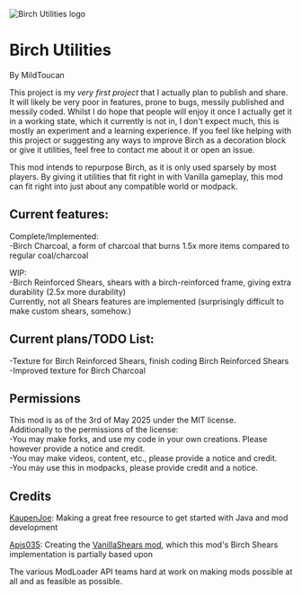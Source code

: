 ![Birch Utilities logo](https://github.com/user-attachments/assets/be28c53e-3cee-4904-a865-03a00ef70fe3)

# Birch Utilities
By MildToucan

This project is my *very first project* that I actually plan to publish and share. It will likely be very poor in features, prone to bugs, messily published and messily coded.
Whilst I do hope that people will enjoy it once I actually get it in a working state, which it currently is not in, I don't expect much, this is mostly an experiment and a learning experience.
If you feel like helping with this project or suggesting any ways to improve Birch as a decoration block or give it utilities, feel free to contact me about it or open an issue.

This mod intends to repurpose Birch, as it is only used sparsely by most players. By giving it utilities that fit right in with Vanilla gameplay, this mod can fit right into just about any compatible world or modpack.

## Current features:

Complete/Implemented:  
-Birch Charcoal, a form of charcoal that burns 1.5x more items compared to regular coal/charcoal

WIP:  
-Birch Reinforced Shears, shears with a birch-reinforced frame, giving extra durability (2.5x more durability)  
Currently, not all Shears features are implemented (surprisingly difficult to make custom shears, somehow.)

## Current plans/TODO List:
-Texture for Birch Reinforced Shears, finish coding Birch Reinforced Shears  
-Improved texture for Birch Charcoal


## Permissions
This mod is as of the 3rd of May 2025 under the MIT license.  
Additionally to the permissions of the license:  
-You may make forks, and use my code in your own creations. Please however provide a notice and credit.  
-You may make videos, content, etc., please provide a notice and credit.  
-You may use this in modpacks, please provide credit and a notice.



## Credits
[KaupenJoe](https://www.youtube.com/@ModdingByKaupenjoe): Making a great free resource to get started with Java and mod development

[Apis035](https://modrinth.com/user/Apis035): Creating the [VanillaShears mod](https://modrinth.com/mod/vanillashears), which this mod's Birch Shears implementation is partially based upon

The various ModLoader API teams hard at work on making mods possible at all and as feasible as possible.
